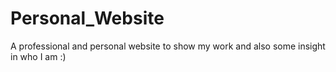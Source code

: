 # Personal_Website

A professional and personal website to show my work and also some insight in who I am :)